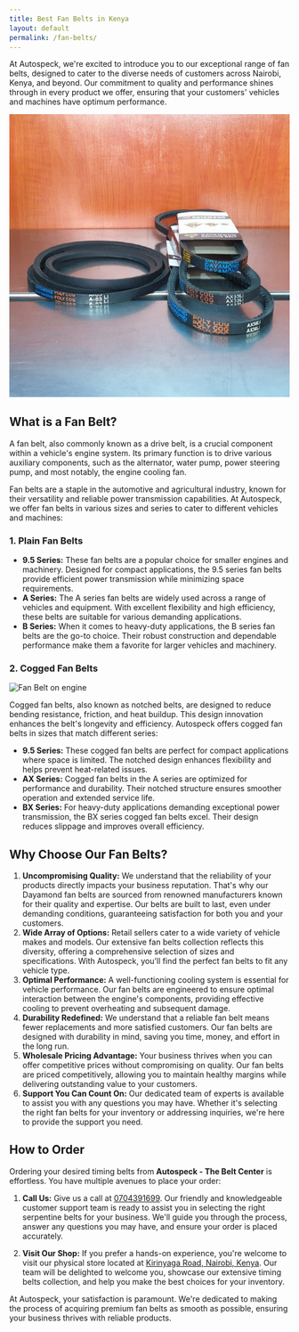 ```yaml
---
title: Best Fan Belts in Kenya
layout: default
permalink: /fan-belts/
---
```


At Autospeck, we're excited to introduce you to our exceptional range of fan belts, designed to cater to the diverse needs of customers across Nairobi, Kenya, and beyond. Our commitment to quality and performance shines through in every product we offer, ensuring that your customers' vehicles and machines have optimum performance.

![Fan Belts](/assets/images/v-belts.jpg)

## What is a Fan Belt?

A fan belt, also commonly known as a drive belt, is a crucial component within a vehicle's engine system. Its primary function is to drive various auxiliary components, such as the alternator, water pump, power steering pump, and most notably, the engine cooling fan.

Fan belts are a staple in the automotive and agricultural industry, known for their versatility and reliable power transmission capabilities. At Autospeck, we offer fan belts in various sizes and series to cater to different vehicles and machines:

### 1. Plain Fan Belts

- **9.5 Series:** These fan belts are a popular choice for smaller engines and machinery. Designed for compact applications, the 9.5 series fan belts provide efficient power transmission while minimizing space requirements.
- **A Series:** The A series fan belts are widely used across a range of vehicles and equipment. With excellent flexibility and high efficiency, these belts are suitable for various demanding applications.
- **B Series:** When it comes to heavy-duty applications, the B series fan belts are the go-to choice. Their robust construction and dependable performance make them a favorite for larger vehicles and machinery.

### 2. Cogged Fan Belts

![Fan Belt on engine](/images/belts-a-cut-series-hero.jpg)

Cogged fan belts, also known as notched belts, are designed to reduce bending resistance, friction, and heat buildup. This design innovation enhances the belt's longevity and efficiency. Autospeck offers cogged fan belts in sizes that match different series:

- **9.5 Series:** These cogged fan belts are perfect for compact applications where space is limited. The notched design enhances flexibility and helps prevent heat-related issues.
- **AX Series:** Cogged fan belts in the A series are optimized for performance and durability. Their notched structure ensures smoother operation and extended service life.
- **BX Series:** For heavy-duty applications demanding exceptional power transmission, the BX series cogged fan belts excel. Their design reduces slippage and improves overall efficiency.

## Why Choose Our Fan Belts?

1. **Uncompromising Quality:** We understand that the reliability of your products directly impacts your business reputation. That's why our Dayamond fan belts are sourced from renowned manufacturers known for their quality and expertise. Our belts are built to last, even under demanding conditions, guaranteeing satisfaction for both you and your customers.
2. **Wide Array of Options:** Retail sellers cater to a wide variety of vehicle makes and models. Our extensive fan belts collection reflects this diversity, offering a comprehensive selection of sizes and specifications. With Autospeck, you'll find the perfect fan belts to fit any vehicle type.
3. **Optimal Performance:** A well-functioning cooling system is essential for vehicle performance. Our fan belts are engineered to ensure optimal interaction between the engine's components, providing effective cooling to prevent overheating and subsequent damage.
4. **Durability Redefined:** We understand that a reliable fan belt means fewer replacements and more satisfied customers. Our fan belts are designed with durability in mind, saving you time, money, and effort in the long run.
5. **Wholesale Pricing Advantage:** Your business thrives when you can offer competitive prices without compromising on quality. Our fan belts are priced competitively, allowing you to maintain healthy margins while delivering outstanding value to your customers.
7. **Support You Can Count On:** Our dedicated team of experts is available to assist you with any questions you may have. Whether it's selecting the right fan belts for your inventory or addressing inquiries, we're here to provide the support you need.

## How to Order

Ordering your desired timing belts from **Autospeck - The Belt Center** is effortless. You have multiple avenues to place your order:

1. **Call Us:** Give us a call at [0704391699](tel:+254704391699). Our friendly and knowledgeable customer support team is ready to assist you in selecting the right serpentine belts for your business. We'll guide you through the process, answer any questions you may have, and ensure your order is placed accurately.

2. **Visit Our Shop:** If you prefer a hands-on experience, you're welcome to visit our physical store located at [Kirinyaga Road, Nairobi, Kenya](#contact). Our team will be delighted to welcome you, showcase our extensive timing belts collection, and help you make the best choices for your inventory.

At Autospeck, your satisfaction is paramount. We're dedicated to making the process of acquiring premium fan belts as smooth as possible, ensuring your business thrives with reliable products.


